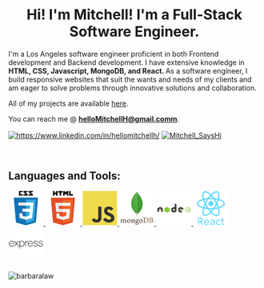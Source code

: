 <h1 align="center">Hi! I'm Mitchell! I'm a Full-Stack Software Engineer.</h1>
I'm a Los Angeles software engineer proficient in both Frontend development and Backend development. I have extensive knowledge in <strong> HTML, CSS, Javascript, MongoDB, and React. </strong> As a software engineer, I build responsive websites that suit the wants and needs of my clients and am eager to solve problems through innovative solutions and collaboration.

</br>

All of my projects are available [here](https://mitchellh.netlify.app/).

You can reach me @ **helloMitchellH@gmail.comm**.

<p align="left">
  <a href="https://www.linkedin.com/in/hellomitchellh/" target="blank"><img align="center" src="https://cdn.jsdelivr.net/npm/simple-icons@3.0.1/icons/linkedin.svg" alt="https://www.linkedin.com/in/hellomitchellh/" height="30" width="40" /></a>
  <a href="https://twitter.com/Mitchell_SaysHi" target="blank"><img align="center" src="https://cdn.jsdelivr.net/npm/simple-icons@3.0.1/icons/twitter.svg" alt="Mitchell_SaysHi" height="30" width="40" /></a>
</p>

</br>

## Languages and Tools:
<p align="left"> <a href="https://www.w3schools.com/css/" target="_blank"> <img src="https://raw.githubusercontent.com/devicons/devicon/master/icons/css3/css3-original-wordmark.svg" alt="css3" width="70" height="70"/> </a> <a href="https://www.w3.org/html/" target="_blank"> <img src="https://raw.githubusercontent.com/devicons/devicon/master/icons/html5/html5-original-wordmark.svg" alt="html5" width="70" height="70"/> </a> <a href="https://developer.mozilla.org/en-US/docs/Web/JavaScript" target="_blank"> <img src="https://raw.githubusercontent.com/devicons/devicon/master/icons/javascript/javascript-original.svg" alt="javascript" width="70" height="70"/> </a> <a href="https://www.mongodb.com/" target="_blank"> <img src="https://raw.githubusercontent.com/devicons/devicon/master/icons/mongodb/mongodb-original-wordmark.svg" alt="mongodb" width="70" height="70"/> </a> <a href="https://nodejs.org" target="_blank"> <img src="https://raw.githubusercontent.com/devicons/devicon/master/icons/nodejs/nodejs-original-wordmark.svg" alt="nodejs" width="70" height="70"/> </a> <a href="https://reactjs.org/" target="_blank"> <img src="https://raw.githubusercontent.com/devicons/devicon/master/icons/react/react-original-wordmark.svg" alt="react" width="70" height="70"/> </a> <a href="https://expressjs.com" target="_blank"> <img src="https://raw.githubusercontent.com/devicons/devicon/master/icons/express/express-original-wordmark.svg" alt="express" width="70" height="70"/> </a> </p>


<p><img align="center" src="https://github-readme-streak-stats.herokuapp.com/?user=hellomitchellh&theme=vue-dark" alt="barbaralaw" /></p>
